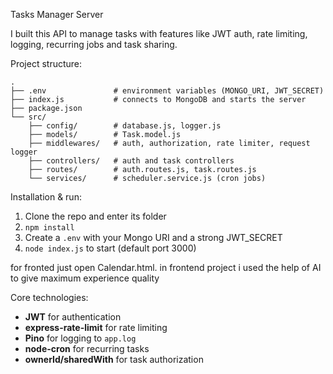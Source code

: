 Tasks Manager Server

I built this API to manage tasks with features like JWT auth, rate limiting, logging, recurring jobs and task sharing.

Project structure:

```
.
├── .env               # environment variables (MONGO_URI, JWT_SECRET)
├── index.js           # connects to MongoDB and starts the server
├── package.json
└── src/
    ├── config/        # database.js, logger.js
    ├── models/        # Task.model.js
    ├── middlewares/   # auth, authorization, rate limiter, request logger
    ├── controllers/   # auth and task controllers
    ├── routes/        # auth.routes.js, task.routes.js
    └── services/      # scheduler.service.js (cron jobs)
```

Installation & run:

1. Clone the repo and enter its folder
2. `npm install`
3. Create a `.env` with your Mongo URI and a strong JWT\_SECRET
4. `node index.js` to start (default port 3000)



for fronted just open Calendar.html. in frontend project i used the help of AI to give maximum experience quality

Core technologies:

* **JWT** for authentication
* **express-rate-limit** for rate limiting
* **Pino** for logging to `app.log`
* **node-cron** for recurring tasks
* **ownerId/sharedWith** for task authorization
